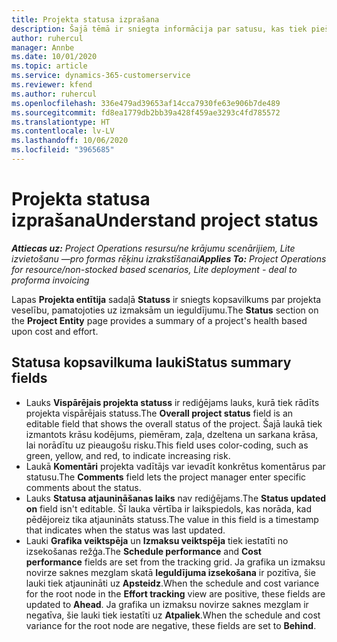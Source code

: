 ```yaml
---
title: Projekta statusa izprašana
description: Šajā tēmā ir sniegta informācija par satusu, kas tiek piešķirts projektiem programmā Dynamics 365 Project Operations.
author: ruhercul
manager: Annbe
ms.date: 10/01/2020
ms.topic: article
ms.service: dynamics-365-customerservice
ms.reviewer: kfend
ms.author: ruhercul
ms.openlocfilehash: 336e479ad39653af14cca7930fe63e906b7de489
ms.sourcegitcommit: fd8ea1779db2bb39a428f459ae3293c4fd785572
ms.translationtype: HT
ms.contentlocale: lv-LV
ms.lasthandoff: 10/06/2020
ms.locfileid: "3965685"
---
```

# <a name="understand-project-status"></a><span data-ttu-id="c6c32-103">Projekta statusa izprašana</span><span class="sxs-lookup"><span data-stu-id="c6c32-103">Understand project status</span></span>

<span data-ttu-id="c6c32-104">_**Attiecas uz:** Project Operations resursu/ne krājumu scenārijiem, Lite izvietošanu —pro formas rēķinu izrakstīšanai_</span><span class="sxs-lookup"><span data-stu-id="c6c32-104">_**Applies To:** Project Operations for resource/non-stocked based scenarios, Lite deployment - deal to proforma invoicing_</span></span>


<span data-ttu-id="c6c32-105">Lapas **Projekta entītija** sadaļā **Statuss** ir sniegts kopsavilkums par projekta veselību, pamatojoties uz izmaksām un ieguldījumu.</span><span class="sxs-lookup"><span data-stu-id="c6c32-105">The **Status** section on the **Project Entity** page provides a summary of a project's health based upon cost and effort.</span></span>


## <a name="status-summary-fields"></a><span data-ttu-id="c6c32-106">Statusa kopsavilkuma lauki</span><span class="sxs-lookup"><span data-stu-id="c6c32-106">Status summary fields</span></span>

- <span data-ttu-id="c6c32-107">Lauks **Vispārējais projekta statuss** ir rediģējams lauks, kurā tiek rādīts projekta vispārējais statuss.</span><span class="sxs-lookup"><span data-stu-id="c6c32-107">The **Overall project status** field is an editable field that shows the overall status of the project.</span></span> <span data-ttu-id="c6c32-108">Šajā laukā tiek izmantots krāsu kodējums, piemēram, zaļa, dzeltena un sarkana krāsa, lai norādītu uz pieaugošu risku.</span><span class="sxs-lookup"><span data-stu-id="c6c32-108">This field uses color-coding, such as green, yellow, and red, to indicate increasing risk.</span></span> 
- <span data-ttu-id="c6c32-109">Laukā **Komentāri** projekta vadītājs var ievadīt konkrētus komentārus par statusu.</span><span class="sxs-lookup"><span data-stu-id="c6c32-109">The **Comments** field lets the project manager enter specific comments about the status.</span></span> 
- <span data-ttu-id="c6c32-110">Lauks **Statusa atjaunināšanas laiks** nav rediģējams.</span><span class="sxs-lookup"><span data-stu-id="c6c32-110">The **Status updated on** field isn't editable.</span></span> <span data-ttu-id="c6c32-111">Šī lauka vērtība ir laikspiedols, kas norāda, kad pēdējoreiz tika atjaunināts statuss.</span><span class="sxs-lookup"><span data-stu-id="c6c32-111">The value in this field is a timestamp that indicates when the status was last updated.</span></span>
- <span data-ttu-id="c6c32-112">Lauki **Grafika veiktspēja** un **Izmaksu veiktspēja** tiek iestatīti no izsekošanas režģa.</span><span class="sxs-lookup"><span data-stu-id="c6c32-112">The **Schedule performance** and **Cost performance** fields are set from the tracking grid.</span></span> <span data-ttu-id="c6c32-113">Ja grafika un izmaksu novirze saknes mezglam skatā **Ieguldījuma izsekošana** ir pozitīva, šie lauki tiek atjaunināti uz **Apsteidz**.</span><span class="sxs-lookup"><span data-stu-id="c6c32-113">When the schedule and cost variance for the root node in the **Effort tracking** view are positive, these fields are updated to **Ahead**.</span></span> <span data-ttu-id="c6c32-114">Ja grafika un izmaksu novirze saknes mezglam ir negatīva, šie lauki tiek iestatīti uz **Atpaliek**.</span><span class="sxs-lookup"><span data-stu-id="c6c32-114">When the schedule and cost variance for the root node are negative, these fields are set to **Behind**.</span></span>
